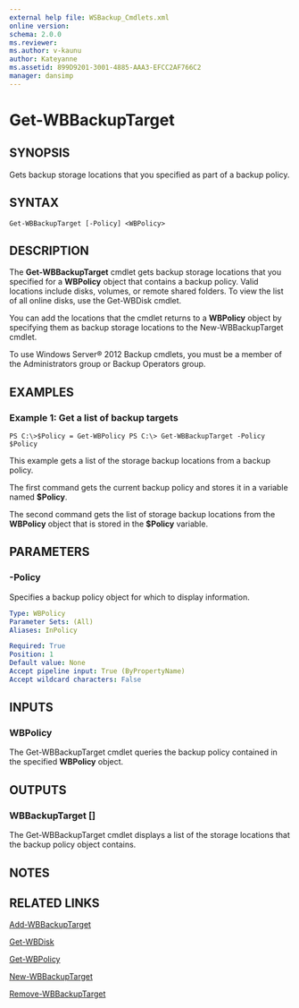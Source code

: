 ```yaml
---
external help file: WSBackup_Cmdlets.xml
online version: 
schema: 2.0.0
ms.reviewer:
ms.author: v-kaunu
author: Kateyanne
ms.assetid: 899D9201-3001-4885-AAA3-EFCC2AF766C2
manager: dansimp
---
```


# Get-WBBackupTarget

## SYNOPSIS
Gets backup storage locations that you specified as part of a backup policy.

## SYNTAX

```
Get-WBBackupTarget [-Policy] <WBPolicy>
```

## DESCRIPTION
The **Get-WBBackupTarget** cmdlet gets backup storage locations that you specified for a **WBPolicy** object that contains a backup policy.
Valid locations include disks, volumes, or remote shared folders.
To view the list of all online disks, use the Get-WBDisk cmdlet.

You can add the locations that the cmdlet returns to a **WBPolicy** object by specifying them as backup storage locations to the New-WBBackupTarget cmdlet.

To use Windows Server® 2012 Backup cmdlets, you must be a member of the Administrators group or Backup Operators group.

## EXAMPLES

### Example 1: Get a list of backup targets
```
PS C:\>$Policy = Get-WBPolicy PS C:\> Get-WBBackupTarget -Policy $Policy
```

This example gets a list of the storage backup locations from a backup policy.

The first command gets the current backup policy and stores it in a variable named **$Policy**.

The second command gets the list of storage backup locations from the **WBPolicy** object that is stored in the **$Policy** variable.

## PARAMETERS

### -Policy
Specifies a backup policy object for which to display information.

```yaml
Type: WBPolicy
Parameter Sets: (All)
Aliases: InPolicy

Required: True
Position: 1
Default value: None
Accept pipeline input: True (ByPropertyName)
Accept wildcard characters: False
```

## INPUTS

### WBPolicy
The Get-WBBackupTarget cmdlet queries the backup policy contained in the specified **WBPolicy** object.

## OUTPUTS

### WBBackupTarget []
The Get-WBBackupTarget cmdlet displays a list of the storage locations that the backup policy object contains.

## NOTES

## RELATED LINKS

[Add-WBBackupTarget](./Add-WBBackupTarget.md)

[Get-WBDisk](./Get-WBDisk.md)

[Get-WBPolicy](./Get-WBPolicy.md)

[New-WBBackupTarget](./New-WBBackupTarget.md)

[Remove-WBBackupTarget](./Remove-WBBackupTarget.md)

